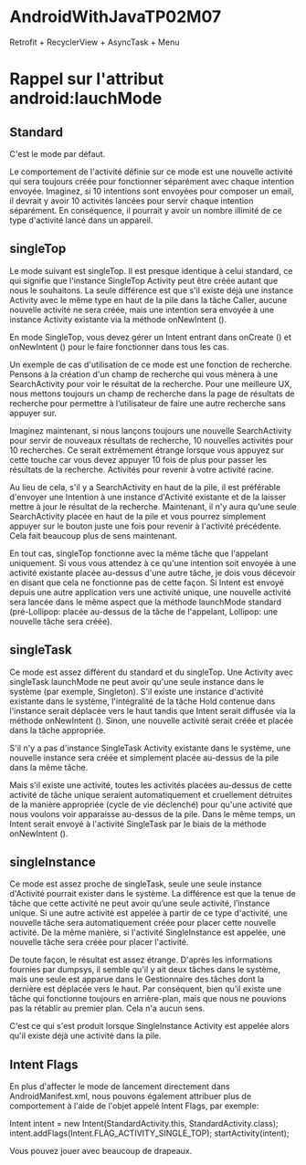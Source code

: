 # AndroidWithJavaTP02M07
Retrofit + RecyclerView + AsyncTask + Menu

# Rappel sur l'attribut android:lauchMode

## Standard

C'est le mode par défaut.

Le comportement de l'activité définie sur ce mode est une nouvelle activité qui sera toujours créée pour fonctionner séparément avec chaque intention envoyée. Imaginez, si 10 intentions sont envoyées pour composer un email, il devrait y avoir 10 activités lancées pour servir chaque intention séparément. En conséquence, il pourrait y avoir un nombre illimité de ce type d'activité lancé dans un appareil.

## singleTop

Le mode suivant est singleTop. Il est presque identique à celui standard, ce qui signifie que l'instance SingleTop Activity peut être créée autant que nous le souhaitons. La seule différence est que s'il existe déjà une instance Activity avec le même type en haut de la pile dans la tâche Caller, aucune nouvelle activité ne sera créée, mais une intention sera envoyée à une instance Activity existante via la méthode onNewIntent ().

En mode SingleTop, vous devez gérer un Intent entrant dans onCreate () et onNewIntent () pour le faire fonctionner dans tous les cas.

Un exemple de cas d'utilisation de ce mode est une fonction de recherche. Pensons à la création d'un champ de recherche qui vous mènera à une SearchActivity pour voir le résultat de la recherche. Pour une meilleure UX, nous mettons toujours un champ de recherche dans la page de résultats de recherche pour permettre à l’utilisateur de faire une autre recherche sans appuyer sur.

Imaginez maintenant, si nous lançons toujours une nouvelle SearchActivity pour servir de nouveaux résultats de recherche, 10 nouvelles activités pour 10 recherches. Ce serait extrêmement étrange lorsque vous appuyez sur cette touche car vous devez appuyer 10 fois de plus pour passer les résultats de la recherche. Activités pour revenir à votre activité racine.

Au lieu de cela, s'il y a SearchActivity en haut de la pile, il est préférable d'envoyer une Intention à une instance d'Activité existante et de la laisser mettre à jour le résultat de la recherche. Maintenant, il n'y aura qu'une seule SearchActivity placée en haut de la pile et vous pourrez simplement appuyer sur le bouton juste une fois pour revenir à l'activité précédente. Cela fait beaucoup plus de sens maintenant.

En tout cas, singleTop fonctionne avec la même tâche que l'appelant uniquement. Si vous vous attendez à ce qu'une intention soit envoyée à une activité existante placée au-dessus d'une autre tâche, je dois vous décevoir en disant que cela ne fonctionne pas de cette façon. Si Intent est envoyé depuis une autre application vers une activité unique, une nouvelle activité sera lancée dans le même aspect que la méthode launchMode standard (pré-Lollipop: placée au-dessus de la tâche de l'appelant, Lollipop: une nouvelle tâche sera créée).

## singleTask

Ce mode est assez différent du standard et du singleTop. Une Activity avec singleTask launchMode ne peut avoir qu'une seule instance dans le système (par exemple, Singleton). S'il existe une instance d'activité existante dans le système, l'intégralité de la tâche Hold contenue dans l'instance serait déplacée vers le haut tandis que Intent serait diffusée via la méthode onNewIntent (). Sinon, une nouvelle activité serait créée et placée dans la tâche appropriée.

S'il n'y a pas d'instance SingleTask Activity existante dans le système, une nouvelle instance sera créée et simplement placée au-dessus de la pile dans la même tâche.

Mais s'il existe une activité, toutes les activités placées au-dessus de cette activité de tâche unique seraient automatiquement et cruellement détruites de la manière appropriée (cycle de vie déclenché) pour qu'une activité que nous voulons voir apparaisse au-dessus de la pile. Dans le même temps, un Intent serait envoyé à l'activité SingleTask par le biais de la méthode onNewIntent ().

## singleInstance

Ce mode est assez proche de singleTask, seule une seule instance d'Activité pourrait exister dans le système. La différence est que la tenue de tâche que cette activité ne peut avoir qu’une seule activité, l’instance unique. Si une autre activité est appelée à partir de ce type d'activité, une nouvelle tâche sera automatiquement créée pour placer cette nouvelle activité. De la même manière, si l'activité SingleInstance est appelée, une nouvelle tâche sera créée pour placer l'activité.

De toute façon, le résultat est assez étrange. D'après les informations fournies par dumpsys, il semble qu'il y ait deux tâches dans le système, mais une seule est apparue dans le Gestionnaire des tâches dont la dernière est déplacée vers le haut. Par conséquent, bien qu’il existe une tâche qui fonctionne toujours en arrière-plan, mais que nous ne pouvions pas la rétablir au premier plan. Cela n'a aucun sens.

C'est ce qui s'est produit lorsque SingleInstance Activity est appelée alors qu'il existe déjà une activité dans la pile.

## Intent Flags

En plus d'affecter le mode de lancement directement dans AndroidManifest.xml, nous pouvons également attribuer plus de comportement à l'aide de l'objet appelé Intent Flags, par exemple:

Intent intent = new Intent(StandardActivity.this, StandardActivity.class);
intent.addFlags(Intent.FLAG_ACTIVITY_SINGLE_TOP);
startActivity(intent);

Vous pouvez jouer avec beaucoup de drapeaux.



